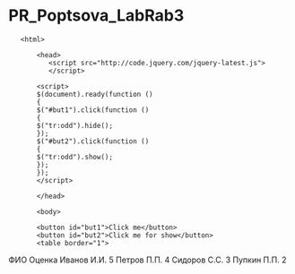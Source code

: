 # PR_Poptsova_LabRab3
<!DOCTYPE html>
       <html>

           <head>
              <script src="http://code.jquery.com/jquery-latest.js">
              </script>
          
           <script>
           $(document).ready(function ()
           {
           $("#but1").click(function () 
           {
           $("tr:odd").hide();
           });
           $("#but2").click(function ()
           {
           $("tr:odd").show();
           });
           });
           </script>

           </head>
        
           <body>

           <button id="but1">Click me</button>
           <button id="but2">Click me for show</button>
           <table border="1">
 <tr>
    <th>ФИО</th>
    <th>Оценка</th>
  </tr>
 <tr>
    <th>Иванов И.И.</th>
    <th>5</th>
  </tr>
 <tr>
    <th>Петров П.П.</th>
    <th>4</th>
  </tr>
 <tr>
    <th>Сидоров С.С.</th>
    <th>3</th>
  </tr>
 <tr>
    <th>Пупкин П.П.</th>
    <th>2</th>
  </tr>


</body>
</html>
